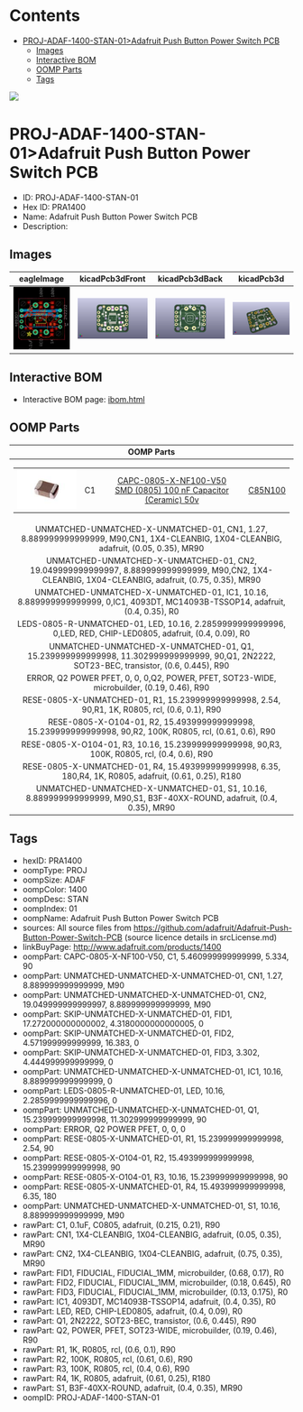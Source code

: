 



Contents
========

* [PROJ-ADAF-1400-STAN-01>Adafruit Push Button Power Switch PCB](#proj-adaf-1400-stan-01adafruit-push-button-power-switch-pcb)
	* [Images](#images)
	* [Interactive BOM](#interactive-bom)
	* [OOMP Parts](#oomp-parts)
	* [Tags](#tags)
  
![][im]
# PROJ-ADAF-1400-STAN-01>Adafruit Push Button Power Switch PCB

- ID: PROJ-ADAF-1400-STAN-01
- Hex ID: PRA1400
- Name: Adafruit Push Button Power Switch PCB
- Description: 

## Images
  
  

|eagleImage|kicadPcb3dFront|kicadPcb3dBack|kicadPcb3d|
| :---: | :---: | :---: | :---: |
|[![eagleImage](eagleImage_140.png)](eagleImage_600.png)|[![kicadPcb3dFront](kicadPcb3dFront_140.png)](kicadPcb3dFront_600.png)|[![kicadPcb3dBack](kicadPcb3dBack_140.png)](kicadPcb3dBack_600.png)|[![kicadPcb3d](kicadPcb3d_140.png)](kicadPcb3d_600.png)|

## Interactive BOM

- Interactive BOM page: [ibom.html](kicad/bom/ibom.html)

## OOMP Parts
  

|OOMP Parts|
| :---: |
|<table><tr><td>![CAPC-0805-X-NF100-V50](https://raw.githubusercontent.com/oomlout/oomlout_OOMP_parts/main/CAPC-0805-X-NF100-V50/image_140.jpg)</td><td> C1</td><td>[CAPC-0805-X-NF100-V50<br>SMD (0805) 100 nF Capacitor (Ceramic) 50v](https://github.com/oomlout/oomlout_OOMP_parts/tree/main/CAPC-0805-X-NF100-V50/)</td><td>[C85N100](https://github.com/oomlout/oomlout_OOMP_parts/tree/main/CAPC-0805-X-NF100-V50/)</td></tr></table>|
|UNMATCHED-UNMATCHED-X-UNMATCHED-01, CN1, 1.27, 8.889999999999999, M90,CN1, 1X4-CLEANBIG, 1X04-CLEANBIG, adafruit, (0.05, 0.35), MR90|
|UNMATCHED-UNMATCHED-X-UNMATCHED-01, CN2, 19.049999999999997, 8.889999999999999, M90,CN2, 1X4-CLEANBIG, 1X04-CLEANBIG, adafruit, (0.75, 0.35), MR90|
|UNMATCHED-UNMATCHED-X-UNMATCHED-01, IC1, 10.16, 8.889999999999999, 0,IC1, 4093DT, MC14093B-TSSOP14, adafruit, (0.4, 0.35), R0|
|LEDS-0805-R-UNMATCHED-01, LED, 10.16, 2.2859999999999996, 0,LED, RED, CHIP-LED0805, adafruit, (0.4, 0.09), R0|
|UNMATCHED-UNMATCHED-X-UNMATCHED-01, Q1, 15.239999999999998, 11.302999999999999, 90,Q1, 2N2222, SOT23-BEC, transistor, (0.6, 0.445), R90|
|ERROR, Q2 POWER PFET, 0, 0, 0,Q2, POWER, PFET, SOT23-WIDE, microbuilder, (0.19, 0.46), R90|
|RESE-0805-X-UNMATCHED-01, R1, 15.239999999999998, 2.54, 90,R1, 1K, R0805, rcl, (0.6, 0.1), R90|
|RESE-0805-X-O104-01, R2, 15.493999999999998, 15.239999999999998, 90,R2, 100K, R0805, rcl, (0.61, 0.6), R90|
|RESE-0805-X-O104-01, R3, 10.16, 15.239999999999998, 90,R3, 100K, R0805, rcl, (0.4, 0.6), R90|
|RESE-0805-X-UNMATCHED-01, R4, 15.493999999999998, 6.35, 180,R4, 1K, R0805, adafruit, (0.61, 0.25), R180|
|UNMATCHED-UNMATCHED-X-UNMATCHED-01, S1, 10.16, 8.889999999999999, M90,S1, B3F-40XX-ROUND, adafruit, (0.4, 0.35), MR90|

## Tags

- hexID: PRA1400
- oompType: PROJ
- oompSize: ADAF
- oompColor: 1400
- oompDesc: STAN
- oompIndex: 01
- oompName: Adafruit Push Button Power Switch PCB
- sources: All source files from https://github.com/adafruit/Adafruit-Push-Button-Power-Switch-PCB (source licence details in srcLicense.md)
- linkBuyPage: http://www.adafruit.com/products/1400
- oompPart: CAPC-0805-X-NF100-V50, C1, 5.460999999999999, 5.334, 90
- oompPart: UNMATCHED-UNMATCHED-X-UNMATCHED-01, CN1, 1.27, 8.889999999999999, M90
- oompPart: UNMATCHED-UNMATCHED-X-UNMATCHED-01, CN2, 19.049999999999997, 8.889999999999999, M90
- oompPart: SKIP-UNMATCHED-X-UNMATCHED-01, FID1, 17.272000000000002, 4.3180000000000005, 0
- oompPart: SKIP-UNMATCHED-X-UNMATCHED-01, FID2, 4.571999999999999, 16.383, 0
- oompPart: SKIP-UNMATCHED-X-UNMATCHED-01, FID3, 3.302, 4.444999999999999, 0
- oompPart: UNMATCHED-UNMATCHED-X-UNMATCHED-01, IC1, 10.16, 8.889999999999999, 0
- oompPart: LEDS-0805-R-UNMATCHED-01, LED, 10.16, 2.2859999999999996, 0
- oompPart: UNMATCHED-UNMATCHED-X-UNMATCHED-01, Q1, 15.239999999999998, 11.302999999999999, 90
- oompPart: ERROR, Q2 POWER PFET, 0, 0, 0
- oompPart: RESE-0805-X-UNMATCHED-01, R1, 15.239999999999998, 2.54, 90
- oompPart: RESE-0805-X-O104-01, R2, 15.493999999999998, 15.239999999999998, 90
- oompPart: RESE-0805-X-O104-01, R3, 10.16, 15.239999999999998, 90
- oompPart: RESE-0805-X-UNMATCHED-01, R4, 15.493999999999998, 6.35, 180
- oompPart: UNMATCHED-UNMATCHED-X-UNMATCHED-01, S1, 10.16, 8.889999999999999, M90
- rawPart: C1, 0.1uF, C0805, adafruit, (0.215, 0.21), R90
- rawPart: CN1, 1X4-CLEANBIG, 1X04-CLEANBIG, adafruit, (0.05, 0.35), MR90
- rawPart: CN2, 1X4-CLEANBIG, 1X04-CLEANBIG, adafruit, (0.75, 0.35), MR90
- rawPart: FID1, FIDUCIAL, FIDUCIAL_1MM, microbuilder, (0.68, 0.17), R0
- rawPart: FID2, FIDUCIAL, FIDUCIAL_1MM, microbuilder, (0.18, 0.645), R0
- rawPart: FID3, FIDUCIAL, FIDUCIAL_1MM, microbuilder, (0.13, 0.175), R0
- rawPart: IC1, 4093DT, MC14093B-TSSOP14, adafruit, (0.4, 0.35), R0
- rawPart: LED, RED, CHIP-LED0805, adafruit, (0.4, 0.09), R0
- rawPart: Q1, 2N2222, SOT23-BEC, transistor, (0.6, 0.445), R90
- rawPart: Q2, POWER, PFET, SOT23-WIDE, microbuilder, (0.19, 0.46), R90
- rawPart: R1, 1K, R0805, rcl, (0.6, 0.1), R90
- rawPart: R2, 100K, R0805, rcl, (0.61, 0.6), R90
- rawPart: R3, 100K, R0805, rcl, (0.4, 0.6), R90
- rawPart: R4, 1K, R0805, adafruit, (0.61, 0.25), R180
- rawPart: S1, B3F-40XX-ROUND, adafruit, (0.4, 0.35), MR90
- oompID: PROJ-ADAF-1400-STAN-01



[im]: kicadPcb3d_450.png

